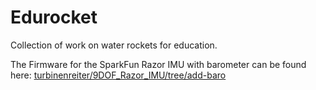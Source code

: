 Edurocket
=========

Collection of work on water rockets for education.

The Firmware for the SparkFun Razor IMU with barometer can be found here: [turbinenreiter/9DOF_Razor_IMU/tree/add-baro](https://github.com/turbinenreiter/9DOF_Razor_IMU/tree/add-baro)


